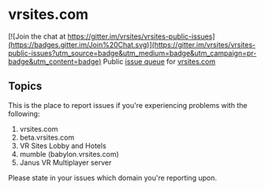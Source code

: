 # vrsites.com

[![Join the chat at https://gitter.im/vrsites/vrsites-public-issues](https://badges.gitter.im/Join%20Chat.svg)](https://gitter.im/vrsites/vrsites-public-issues?utm_source=badge&utm_medium=badge&utm_campaign=pr-badge&utm_content=badge)
Public [issue queue](https://github.com/vrsites/vrsites.com/issues) for [vrsites.com](http://vrsites.com)

## Topics
This is the place to report issues if you're experiencing problems with the following:

1. vrsites.com
1. beta.vrsites.com
1. VR Sites Lobby and Hotels
1. mumble (babylon.vrsites.com)
1. Janus VR Multiplayer server

Please state in your issues which domain you're reporting upon.
